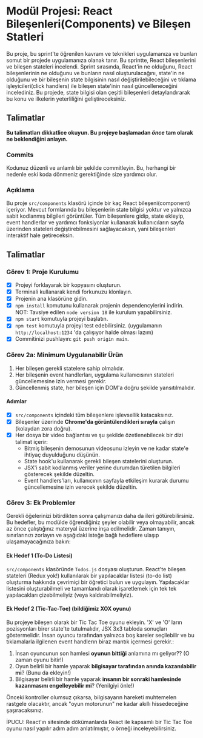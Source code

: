 # Modül Projesi: React Bileşenleri(Components) ve Bileşen Statleri

Bu proje, bu sprint'te öğrenilen kavram ve teknikleri uygulamanıza ve bunları somut bir projede uygulamanıza olanak tanır. Bu sprintte, React bileşenlerini ve bileşen stateleri incelendi. Sprint sırasında, React'in ne olduğunu, React bileşenlerinin ne olduğunu ve bunların nasıl oluşturulacağını, state'in ne olduğunu ve bir bileşenin state bilgisinin nasıl değiştirilebileceğini ve tıklama işleyicileri(click handlers) ile bileşen state'inin nasıl güncelleneceğini incelediniz.
Bu projede, state bilgisi olan çeşitli bileşenleri detaylandırarak bu konu ve ilkelerin yeterliliğini geliştireceksiniz.

## Talimatlar

**Bu talimatları dikkatlice okuyun. Bu projeye başlamadan _önce_ tam olarak ne beklendiğini anlayın.**

### Commits

Kodunuz düzenli ve anlamlı bir şekilde commitleyin. Bu, herhangi bir nedenle eski koda dönmeniz gerektiğinde size yardımcı olur.

### Açıklama

Bu proje `src/components` klasörü içinde bir kaç React bileşeni(component) içeriyor. Mevcut formlarında bu bileşenlerin state bilgisi yoktur ve yalnızca sabit kodlanmış bilgileri görüntüler. Tüm bileşenlere gidip, state ekleyip, event handlerlar ve yardımcı fonksiyonlar kullanarak kullanıcıların sayfa üzerinden stateleri değiştirebilmesini sağlayacaksın, yani bileşenleri interaktif hale getireceksin.

## Talimatlar

### Görev 1: Proje Kurulumu

- [x] Projeyi forklayarak bir kopyasını oluşturun.
- [x] Terminali kullanarak kendi forkunuzu klonlayın.
- [x] Projenin ana klasörüne gidin.
- [x] `npm install` komutunu kullanarak projenin dependencylerini indirin.  
       NOT: Tavsiye edilen `node version 18` ile kurulum yapabilirsiniz.
- [x] `npm start` komutuyla projeyi başlatın.
- [x] `npm test` komutuyla projeyi test edebilirsiniz. (uygulamanın `http://localhost:1234` 'da çalışıyor halde olması lazım)
- [x] Commitinizi pushlayın: `git push origin main`.

### Görev 2a: Minimum Uygulanabilir Ürün

1. Her bileşen gerekli statelere sahip olmalıdır.
2. Her bileşenin event handlerları, uygulama kullanıcısının stateleri güncellemesine izin vermesi gerekir.
3. Güncellenmiş state, her bileşen için DOM'a doğru şekilde yansıtılmalıdır.

#### Adımlar

- [x] `src/components` içindeki tüm bileşenlere işlevsellik katacaksınız.
- [x] Bileşenler üzerinde **Chrome'da görüntülendikleri sırayla** çalışın (kolaydan zora doğru).
- [x] Her dosya bir video bağlantısı ve şu şekilde özetlenebilecek bir dizi talimat içerir:
  - Bitmiş bileşenin demosunun videosunu izleyin ve ne kadar state'e ihtiyaç duyulduğunu düşünün.
  - State hook'u kullanarak gerekli bileşen statelerini oluşturun.
  - JSX'i sabit kodlanmış veriler yerine durumdan türetilen bilgileri gösterecek şekilde düzeltin.
  - Event handlers'ları, kullanıcının sayfayla etkileşim kurarak durumu güncellemesine izin verecek şekilde düzeltin.

### Görev 3: Ek Problemler

Gerekli öğelerinizi bitirdikten sonra çalışmanızı daha da ileri götürebilirsiniz. Bu hedefler, bu modülde öğrendiğiniz şeyler olabilir veya olmayabilir, ancak az önce çalıştığınız materyal üzerine inşa edilmelidir. Zaman tanıyın, sınırlarınızı zorlayın ve aşağıdaki isteğe bağlı hedeflere ulaşıp ulaşamayacağınıza bakın:

#### Ek Hedef 1 (To-Do Listesi)

`src/components` klasöründe `Todos.js` dosyası oluşturun. React'te bileşen stateleri (Redux yok!) kullanılarak bir yapılacaklar listesi (to-do list) oluşturma hakkında çevrimiçi bir öğretici bulun ve uygulayın. Yapılacaklar listesini oluşturabilmeli ve tamamlandı olarak işaretlemek için tek tek yapılacakları çizebilmeliyiz (veya kaldırabilmeliyiz).

#### Ek Hedef 2 (Tic-Tac-Toe) (bildiğimiz XOX oyunu)

Bu projeye bileşen olarak bir Tic Tac Toe oyunu ekleyin. 'X' ve 'O' ların pozisyonları birer state'te tutulmalıdır, JSX 3x3 tabloda sonuçları göstermelidir. İnsan oyuncu tarafından yalnızca boş kareler seçilebilir ve bu tıklamalarla ilgilenen event handlerın biraz mantık içermesi gerekir.:

1. İnsan oyuncunun son hamlesi **oyunun bittiği** anlamına mı geliyor?? (O zaman oyunu bitir!)
2. Oyun belirli bir hamle yaparak **bilgisayar tarafından anında kazanılabilir mi**? (Bunu da ekleyin!)
3. Bilgisayar belirli bir hamle yaparak **insanın bir sonraki hamlesinde kazanmasını engelleyebilir mi**? (Yenilgiyi önle!)

Önceki kontroller olumsuz çıkarsa, bilgisayarın hareketi muhtemelen rastgele olacaktır, ancak "oyun motorunun" ne kadar akıllı hissedeceğine şaşıracaksınız.

İPUCU: React'ın sitesinde dökümanlarda React ile kapsamlı bir Tic Tac Toe oyunu nasıl yapılır adım adım anlatılmıştır, o örneği inceleyebilirsiniz.
